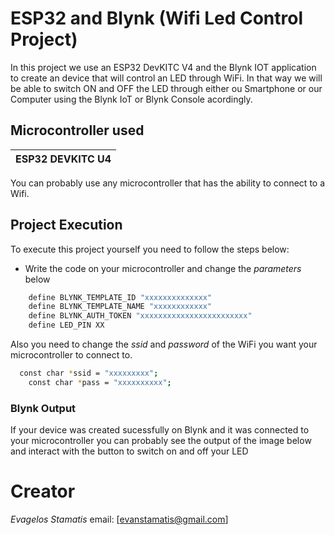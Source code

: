 # **ESP32** and **Blynk** (Wifi Led Control Project)
In this project we use an ESP32 DevKITC V4 and the Blynk IOT application 
to create an device that will control an LED through WiFi. In that way we
will be able to switch ON and OFF the LED through either ou Smartphone or 
our Computer using the Blynk IoT or Blynk Console acordingly. 

## Microcontroller used
| ESP32 DEVKITC U4 |
| ---------------- |

You can probably use any microcontroller that has the ability to connect 
to a Wifi.

## Project Execution
To execute this project yourself you need to follow the steps below:
- Write the code on your microcontroller and change the _parameters_ below 
```sh 
    define BLYNK_TEMPLATE_ID "xxxxxxxxxxxxxx"
    define BLYNK_TEMPLATE_NAME "xxxxxxxxxxxx"
    define BLYNK_AUTH_TOKEN "xxxxxxxxxxxxxxxxxxxxxxxx" 
    define LED_PIN XX
```
Also you need to change the _ssid_ and _password_ of the WiFi you want your 
microcontroller to connect to.

```sh 
  const char *ssid = "xxxxxxxxx";  
    const char *pass = "xxxxxxxxxx";
```

### Blynk Output
If your device was created sucessfully on Blynk and it was connected 
to your microcontroller you can probably see the output of the image below 
and interact with the button to switch on and off your LED

# Creator 
*Evagelos Stamatis* email: [evanstamatis@gmail.com]